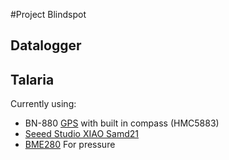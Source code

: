 #Project Blindspot

## Datalogger

## Talaria
Currently using: 

- BN-880 [GPS](https://store.beitian.com/products/beitian-compass-qmc5883l-amp2-6-pix4-pixhawk-gnss-gps-glonass-dual-flight-control-gps-module-bn-880q?variant=44696120295711)  with built in compass (HMC5883)
- [Seeed Studio XIAO Samd21](https://wiki.seeedstudio.com/Seeeduino-XIAO/)
- [BME280](https://www.adafruit.com/product/2652) For pressure 


